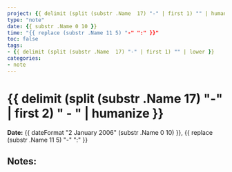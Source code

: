 ```yaml
---
project: {{ delimit (split (substr .Name  17) "-" | first 1) "" | humanize   }}
type: "note"
date: {{ substr .Name 0 10 }}
time: "{{ replace (substr .Name 11 5) "-" ":" }}"
toc: false
tags:
- {{ delimit (split (substr .Name  17) "-" | first 1) "" | lower }}
categories:
- note
---
```

# {{ delimit (split (substr .Name  17) "-" | first 2) " - " | humanize   }}

**Date:** {{ dateFormat "2 January 2006" (substr .Name 0 10) }}, {{ replace (substr .Name 11 5) "-" ":" }}

## Notes:


